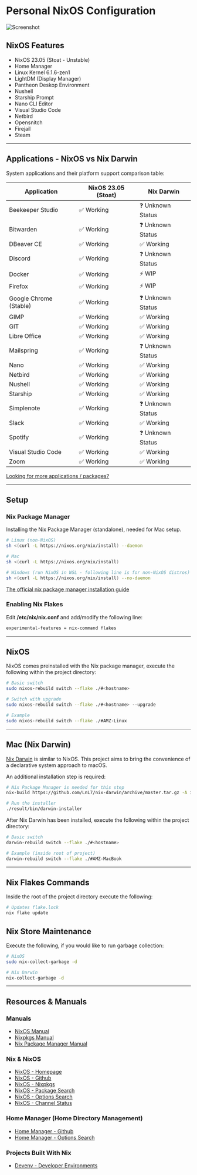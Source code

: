 # Personal NixOS Configuration

![Screenshot](./data/nixos-screenshot.png "NixOS - Pantheon Desktop")

## NixOS Features

- NixOS 23.05 (Stoat - Unstable)
- Home Manager
- Linux Kernel 6.1.6-zen1
- LightDM (Display Manager)
- Pantheon Deskop Environment
- Nushell
- Starship Prompt
- Nano CLI Editor
- Visual Studio Code
- Netbird
- Opensnitch
- Firejail
- Steam

___

## Applications - NixOS vs Nix Darwin

System applications and their platform support comparison table:

| Application           | NixOS 23.05 (Stoat)       | Nix Darwin                |
|-----------------------|---------------------------|---------------------------|
| Beekeeper Studio      | ✅ Working                | ❓ Unknown Status         |
| Bitwarden             | ✅ Working                | ❓ Unknown Status         |
| DBeaver CE            | ✅ Working                | ✅ Working                |
| Discord               | ✅ Working                | ❓ Unknown Status         |
| Docker                | ✅ Working                | ⚡ WIP                    |
| Firefox               | ✅ Working                | ⚡ WIP                    |
| Google Chrome (Stable)| ✅ Working                | ❓ Unknown Status         |
| GIMP                  | ✅ Working                | ✅ Working                |
| GIT                   | ✅ Working                | ✅ Working                |
| Libre Office          | ✅ Working                | ✅ Working                |
| Mailspring            | ✅ Working                | ❓ Unknown Status         |
| Nano                  | ✅ Working                | ✅ Working                |
| Netbird               | ✅ Working                | ✅ Working                |
| Nushell               | ✅ Working                | ✅ Working                |
| Starship              | ✅ Working                | ✅ Working                |
| Simplenote            | ✅ Working                | ❓ Unknown Status         |
| Slack                 | ✅ Working                | ✅ Working                |
| Spotify               | ✅ Working                | ❓ Unknown Status         |
| Visual Studio Code    | ✅ Working                | ✅ Working                |
| Zoom                  | ✅ Working                | ✅ Working                |

[Looking for more applications / packages?](https://search.nixos.org/packages?channel=unstable)
___

## Setup

### Nix Package Manager

Installing the Nix Package Manager (standalone), needed for Mac setup.

```bash
# Linux (non-NixOS)
sh <(curl -L https://nixos.org/nix/install) --daemon

# Mac
sh <(curl -L https://nixos.org/nix/install)

# Windows (run NixOS in WSL - following line is for non-NixOS distros)
sh <(curl -L https://nixos.org/nix/install) --no-daemon
```

[The official nix package manager installation guide](https://nixos.org/download.html#download-nix)

### Enabling Nix Flakes

Edit **/etc/nix/nix.conf** and add/modify the following line:

```bash
experimental-features = nix-command flakes
```

___

## NixOS

NixOS comes preinstalled with the Nix package manager, execute the following within the project directory:

```bash
# Basic switch
sudo nixos-rebuild switch --flake ./#<hostname>

# Switch with upgrade
sudo nixos-rebuild switch --flake ./#<hostname> --upgrade

# Example
sudo nixos-rebuild switch --flake ./#AMZ-Linux
```

___

## Mac (Nix Darwin)

[Nix Darwin](https://github.com/LnL7/nix-darwin) is similar to NixOS. This project aims to bring the convenience of a declarative system approach to macOS.

An additional installation step is required:

```bash
# Nix Package Manager is needed for this step
nix-build https://github.com/LnL7/nix-darwin/archive/master.tar.gz -A installer

# Run the installer
./result/bin/darwin-installer
```

After Nix Darwin has been installed, execute the following within the project directory:

```bash
# Basic switch
darwin-rebuild switch --flake ./#<hostname>

# Example (inside root of project)
darwin-rebuild switch --flake ./#AMZ-MacBook
```

___

## Nix Flakes Commands

Inside the root of the project directory execute the following:

```bash
# Updates flake.lock
nix flake update
```

## Nix Store Maintenance

Execute the following, if you would like to run garbage collection:

```bash
# NixOS
sudo nix-collect-garbage -d

# Nix Darwin
nix-collect-garbage -d 
```

___

## Resources & Manuals

### Manuals

- [NixOS Manual](https://nixos.org/nixos/manual)
- [Nixpkgs Manual](https://nixos.org/nixpkgs/manual)
- [Nix Package Manager Manual](https://nixos.org/nix/manual)

### Nix & NixOS

- [NixOS - Homepage](https://nixos.org/)
- [NixOS - Github](https://github.com/NixOS)
- [NixOS - Nixpkgs](https://github.com/NixOS/nixpkgs)
- [NixOS - Package Search](https://search.nixos.org/packages)
- [NixOS - Options Search](https://search.nixos.org/options)
- [NixOS - Channel Status](https://status.nixos.org/)

### Home Manager (Home Directory Management)

- [Home Manager - Github](https://github.com/nix-community/home-manager)
- [Home Manager - Options Search](https://mipmip.github.io/home-manager-option-search)

### Projects Built With Nix

- [Devenv - Developer Environments](https://devenv.sh)
